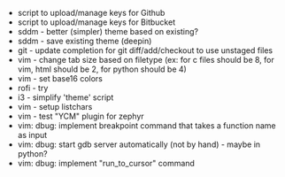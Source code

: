 * script to upload/manage keys for Github
* script to upload/manage keys for Bitbucket
* sddm - better (simpler) theme based on existing?
* sddm - save existing theme (deepin)
* git - update completion for git diff/add/checkout to use unstaged files
* vim - change tab size based on filetype (ex: for c files should be 8, for vim,
  html should be 2, for python should be 4)
* vim - set base16 colors
* rofi - try
* i3 - simplify 'theme' script
* vim - setup listchars
* vim - test "YCM" plugin for zephyr
* vim: dbug: implement breakpoint command that takes a function name as input
* vim: dbug: start gdb server automatically (not by hand) - maybe in python?
* vim: dbug: implement "run_to_cursor" command
